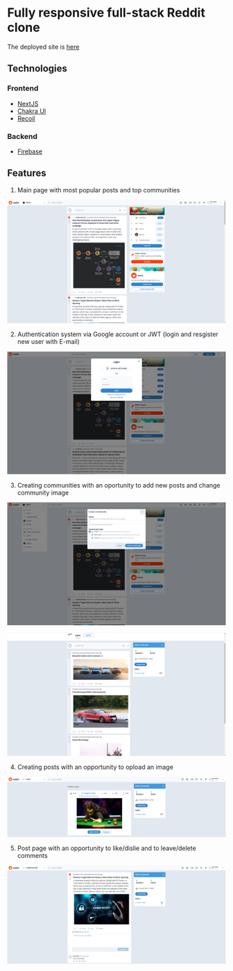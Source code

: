# Fully responsive full-stack Reddit clone
The deployed site is [here](https://reddit.boronilov.store/)

## Technologies

### Frontend
* [NextJS](https://nextjs.org/)
* [Chakra UI](https://chakra-ui.com/)
* [Recoil](https://recoiljs.org/)

### Backend
* [Firebase](https://firebase.google.com/)

## Features
1. Main page with most popular posts and top communities

![Landing page](https://github.com/aboronilov/reddit/blob/main/public/screenshots/landing.png)

2. Authentication system via Google account or JWT (login and resgister new user with E-mail)

![Auth](https://github.com/aboronilov/reddit/blob/main/public/screenshots/auth.png)

3. Creating communities with an oportunity to add new posts and change community image

![Create community](https://github.com/aboronilov/reddit/blob/main/public/screenshots/create_community.png)

![Community](https://github.com/aboronilov/reddit/blob/main/public/screenshots/community.png)

4. Creating posts with an opportunity to opload an image

![Create post](https://github.com/aboronilov/reddit/blob/main/public/screenshots/create_post.png)

5. Post page with an opportunity to like/dislie and to leave/delete comments

![Post](https://github.com/aboronilov/reddit/blob/main/public/screenshots/post.png)
